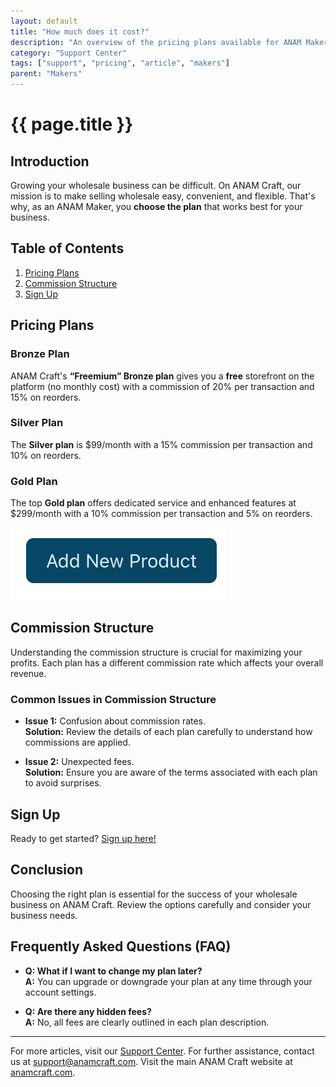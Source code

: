 ```yaml
---
layout: default
title: "How much does it cost?"
description: "An overview of the pricing plans available for ANAM Makers on ANAM Craft."
category: "Support Center"
tags: ["support", "pricing", "article", "makers"]
parent: "Makers"
---
```


# {{ page.title }}

## Introduction

Growing your wholesale business can be difficult. On ANAM Craft, our mission is to make selling wholesale easy, convenient, and flexible. That's why, as an ANAM Maker, you **choose the plan** that works best for your business.

## Table of Contents
1. [Pricing Plans](#pricing-plans)
2. [Commission Structure](#commission-structure)
3. [Sign Up](#sign-up)

## Pricing Plans

### Bronze Plan

ANAM Craft's **“Freemium” Bronze plan** gives you a **free** storefront on the platform (no monthly cost) with a commission of 20% per transaction and 15% on reorders.

### Silver Plan

The **Silver plan** is $99/month with a 15% commission per transaction and 10% on reorders.

### Gold Plan

The top **Gold plan** offers dedicated service and enhanced features at $299/month with a 10% commission per transaction and 5% on reorders.

![Pricing Plans Screenshot](/images/Screen_Shot_2022-06-22_at_10.png)

## Commission Structure

Understanding the commission structure is crucial for maximizing your profits. Each plan has a different commission rate which affects your overall revenue.

### Common Issues in Commission Structure

- **Issue 1:** Confusion about commission rates.  
  **Solution:** Review the details of each plan carefully to understand how commissions are applied.

- **Issue 2:** Unexpected fees.  
  **Solution:** Ensure you are aware of the terms associated with each plan to avoid surprises.

## Sign Up

Ready to get started? [Sign up here!](https://anamcraft.com/pricing/)

## Conclusion

Choosing the right plan is essential for the success of your wholesale business on ANAM Craft. Review the options carefully and consider your business needs.

## Frequently Asked Questions (FAQ)

- **Q: What if I want to change my plan later?**  
  **A:** You can upgrade or downgrade your plan at any time through your account settings.

- **Q: Are there any hidden fees?**  
  **A:** No, all fees are clearly outlined in each plan description.

---

For more articles, visit our [Support Center](https://support.anamcraft.com). For further assistance, contact us at [support@anamcraft.com](mailto:support@anamcraft.com). Visit the main ANAM Craft website at [anamcraft.com](https://anamcraft.com).